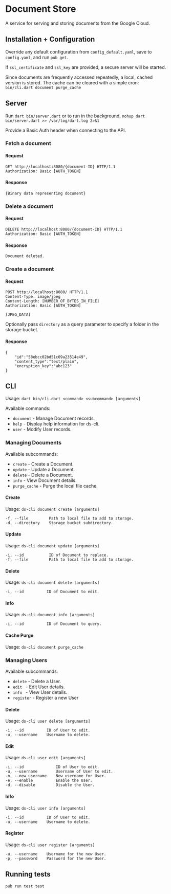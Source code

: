 # Document Store

A service for serving and storing documents from the Google Cloud.

## Installation + Configuration

Override any default configuration from `config_default.yaml`, save to `config.yaml`, and run `pub get`.

If `ssl_certificate` and `ssl_key` are provided, a secure server will be started.

Since documents are frequently accessed repeatedly, a local, cached version is stored. The cache can be cleared with a simple cron: `bin/cli.dart document purge_cache`

## Server

Run `dart bin/server.dart` or to run in the background, `nohup dart bin/server.dart >> /var/log/dart.log 2>&1`

Provide a Basic Auth header when connecting to the API.

### Fetch a document

#### Request
```
GET http://localhost:8080/{document-ID} HTTP/1.1
Authorization: Basic [AUTH_TOKEN]
```

#### Response
`{Binary data representing document}`

### Delete a document

#### Request
```
DELETE http://localhost:8080/{document-ID} HTTP/1.1
Authorization: Basic [AUTH_TOKEN]
```

#### Response
`Document deleted.`

### Create a document

#### Request
```
POST http://localhost:8080/ HTTP/1.1
Content-Type: image/jpeg
Content-Length: [NUMBER_OF_BYTES_IN_FILE]
Authorization: Basic [AUTH_TOKEN]

[JPEG_DATA]
```

Optionally pass `directory` as a query parameter to specify a folder in the storage bucket.

#### Response
```$json
{
    "id":"58ebcc02bd51c69a23514e49",
    "content_type":"text/plain",
    "encryption_key":"abc123"
}
```

## CLI

Usage: `dart bin/cli.dart <command> <subcommand> [arguments]`

Available commands:
* `document`   - Manage Document records.
* `help`       - Display help information for ds-cli.
* `user`       - Modify User records.

### Managing Documents

Available subcommands:
* `create`      - Create a Document.
* `update`      - Update a Document.
* `delete`      - Delete a Document.
* `info`        - View Document details.
* `purge_cache` - Purge the local file cache.

#### Create

Usage: `ds-cli document create [arguments]`

```
-f, --file         Path to local file to add to storage.
-d, --directory    Storage bucket subdirectory.
```

#### Update

Usage: `ds-cli document update [arguments]`

```
-i, --id           ID of Document to replace.
-f, --file         Path to local file to add to storage.
```

#### Delete

Usage: `ds-cli document delete [arguments]`

```
-i, --id          ID of Document to edit.
```

#### Info

Usage: `ds-cli document info [arguments]`

```
-i, --id          ID of Document to query.
```

#### Cache Purge

Usage: `ds-cli document purge_cache`

### Managing Users

Available subcommands:
* `delete`     - Delete a User.
* `edit `      - Edit User details.
* `info `      - View User details.
* `register`   - Register a new User

#### Delete

Usage: `ds-cli user delete [arguments]`

```
-i, --id          ID of User to edit.
-u, --username    Username to delete.
```

#### Edit

Usage: `ds-cli user edit [arguments]`

```
-i, --id              ID of User to edit.
-u, --username        Username of User to edit.
-n, --new_username    New username for User.
-e, --enable          Enable the User.
-d, --disable         Disable the User.  
```

#### Info

Usage: `ds-cli user info [arguments]`

```
-i, --id          ID of User to edit.
-u, --username    Username to delete.
```

#### Register

Usage: `ds-cli user register [arguments]`

```
-u, --username    Username for the new User.
-p, --password    Password for the new User.
```

## Running tests

`pub run test test`